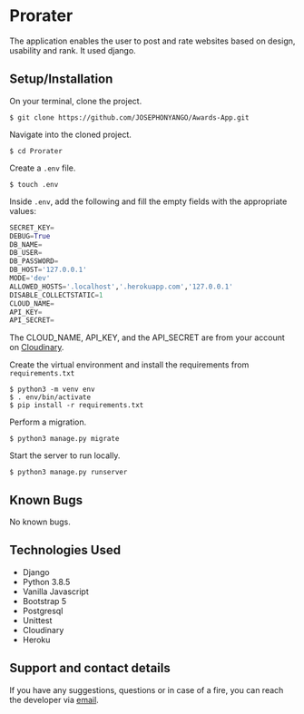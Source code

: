 # Prorater
The application enables the user to post and rate websites based on design, usability and rank. It used django.

## Setup/Installation
On your terminal, clone the project.
    
    $ git clone https://github.com/JOSEPHONYANGO/Awards-App.git

Navigate into the cloned project.

    $ cd Prorater

Create a `.env` file.

    $ touch .env

Inside `.env`, add the following and fill the empty fields with the appropriate values:

```python
SECRET_KEY=
DEBUG=True
DB_NAME=
DB_USER=
DB_PASSWORD=
DB_HOST='127.0.0.1'
MODE='dev'
ALLOWED_HOSTS='.localhost','.herokuapp.com','127.0.0.1'
DISABLE_COLLECTSTATIC=1
CLOUD_NAME= 
API_KEY=
API_SECRET=
```
The CLOUD_NAME, API_KEY, and the API_SECRET are from your account on [Cloudinary](https://cloudinary.com/).

Create the virtual environment and install the requirements from `requirements.txt`

    $ python3 -m venv env
    $ . env/bin/activate
    $ pip install -r requirements.txt


Perform a migration.

    $ python3 manage.py migrate


Start the server to run locally.

    $ python3 manage.py runserver

## Known Bugs
No known bugs.
## Technologies Used
- Django
- Python 3.8.5
- Vanilla Javascript
- Bootstrap 5
- Postgresql
- Unittest
- Cloudinary
- Heroku    

## Support and contact details
If you have any suggestions, questions or in case of a fire, you can reach the developer via [email](mailto:talantadigitalke@gmail.com).